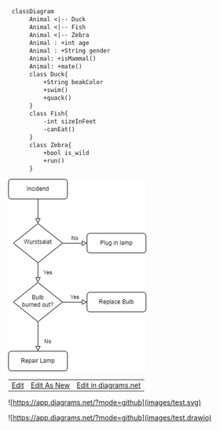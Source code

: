 ```mermaid
 classDiagram
      Animal <|-- Duck
      Animal <|-- Fish
      Animal <|-- Zebra
      Animal : +int age
      Animal : +String gender
      Animal: +isMammal()
      Animal: +mate()
      class Duck{
          +String beakColor
          +swim()
          +quack()
      }
      class Fish{
          -int sizeInFeet
          -canEat()
      }
      class Zebra{
          +bool is_wild
          +run()
      }
```     
      

<p><img src="test.png" /></p>

<table>
  <tbody>
    <tr>
      <td><a href="https://github.com/Dantalor/markdown-portfolio/edit-diagram.html?repo=markdown-portfolio&amp;path=test.png" target="_blank">Edit</a></td>
      <td><a href="https://app.diagrams.net/#Uhttps%3A%2F%2Fraw.githubusercontent.com%2FDantalor%2Fmarkdown-portfolio%2Fmain%2Ftest.png" target="_blank">Edit As New</a></td>
      <td><a href="https://app.diagrams.net/#HDantalor%2Fmarkdown-portfolio%2Fmain%2Ftest.png" target="_blank">Edit in diagrams.net</a></td>
    </tr>
  </tbody>
</table>



![https://app.diagrams.net/?mode=github](images/test.svg)


![https://app.diagrams.net/?mode=github](images/test.drawio)
